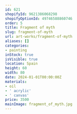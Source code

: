```yaml
---
id: 621
shopifyId: 9621386068298
shopifyOptionId: 49746588860746
order: 5
title: Fragment of myth
slug: fragment-of-myth
url: art-works/fragment-of-myth
aliases: []
categories:
- painting
inStock: true
isVisible: true
location: Spain
height: 60
width: 80
date: 2024-01-01T00:00:00Z
materials:
- oil
- ' acrylic'
- ' canvas'
price: 3500
mainImage: fragment_of_myth.jpg
---
```

